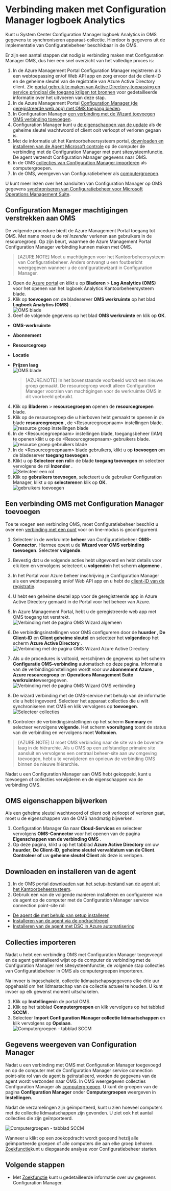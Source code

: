 <properties
    pageTitle="Verbinding maken met Configuration Manager logboek Analytics | Microsoft Azure"
    description="In dit artikel worden de stappen beschreven voor Configuration Manager verbinding met Analytics logboek en beginnen met het analyseren van gegevens."
    services="log-analytics"
    documentationCenter=""
    authors="bandersmsft"
    manager="jwhit"
    editor=""/>

<tags
    ms.service="log-analytics"
    ms.workload="na"
    ms.tgt_pltfrm="na"
    ms.devlang="na"
    ms.topic="article"
    ms.date="08/29/2016"
    ms.author="banders"/>

# <a name="connect-configuration-manager-to-log-analytics"></a>Verbinding maken met Configuration Manager logboek Analytics

Kunt u System Center Configuration Manager logboek Analytics in OMS gegevens te synchroniseren apparaat-collectie. Hierdoor is gegevens uit de implementatie van Configuratiebeheer beschikbaar in de OMS.

Er zijn een aantal stappen dat nodig is verbinding maken met Configuration Manager OMS, dus hier een snel overzicht van het volledige proces is:

1. In de Azure Management Portal Configuration Manager registreren als een webtoepassing en/of Web API app en zorg ervoor dat de client-ID en de geheime sleutel van de registratie van Azure Active Directory client. Zie [portal gebruik te maken van Active Directory-toepassing en service principal die toegang krijgen tot bronnen](../resource-group-create-service-principal-portal.md) voor gedetailleerde informatie over het uitvoeren van deze stap.
2. In de Azure Management Portal [Configuration Manager (de geregistreerde web app) met OMS toegang bieden](#provide-configuration-manager-with-permissions-to-oms).
3. In Configuration Manager [een verbinding met de Wizard toevoegen OMS verbinding toevoegen](#add-an-oms-connection-to-configuration-manager).
4. Configuration Manager kunt u [de eigenschappen van de update](#update-oms-connection-properties) als de geheime sleutel wachtwoord of client ooit verloopt of verloren gegaan is.
5. Met de informatie uit het Kantoorbeheersysteem portal, [downloaden en installeren van de Agent Microsoft controle](#download-and-install-the-agent) op de computer de verbinding met de Configuration Manager met punt sitesysteemfunctie. De agent verzendt Configuration Manager gegevens naar OMS.
6. In de OMS [collecties van Configuration Manager importeren](#import-collections) als computergroepen.
7. In de OMS, weergeven van Configuratiebeheer als [computergroepen](log-analytics-computer-groups.md).

U kunt meer lezen over het aansluiten van Configuration Manager op OMS gegevens [synchroniseren van Configuratiebeheer voor Microsoft Operations Management Suite](https://technet.microsoft.com/library/mt757374.aspx).



## <a name="provide-configuration-manager-with-permissions-to-oms"></a>Configuration Manager machtigingen verstrekken aan OMS

De volgende procedure biedt de Azure Management Portal toegang tot OMS. Met name moet u de *rol Inzender* verlenen aan gebruikers in de resourcegroep. Op zijn beurt, waarmee de Azure Management Portal Configuration Manager verbinding kunnen maken met OMS.

>[AZURE.NOTE] Moet u machtigingen voor het Kantoorbeheersysteem van Configuratiebeheer. Anders ontvangt u een foutbericht weergegeven wanneer u de configuratiewizard in Configuration Manager.


1. Open de [Azure portal](https://portal.azure.com/) en klikt u op **Bladeren** > **Log Analytics (OMS)** voor het openen van het logboek Analytics Kantoorbeheersysteem blade.  
2. Klik op **toevoegen** om de bladeserver **OMS werkruimte** op het blad **Logboek Analytics (OMS)** .  
  ![OMS blade](./media/log-analytics-sccm/sccm-azure01.png)
3. Geef de volgende gegevens op het blad **OMS werkruimte** en klik op **OK**.
  - **OMS-werkruimte**
  - **Abonnement**
  - **Resourcegroep**
  - **Locatie**
  - **Prijzen laag**  
    ![OMS blade](./media/log-analytics-sccm/sccm-azure02.png)  

    >[AZURE.NOTE] In het bovenstaande voorbeeld wordt een nieuwe groep gemaakt. De resourcegroep wordt alleen Configuration Manager voorzien van machtigingen voor de werkruimte OMS in dit voorbeeld gebruikt.

4. Klik op **Bladeren** > **resourcegroepen** openen de **resourcegroepen** blade.
5. Klik op de resourcegroep die u hierboven hebt gemaakt te openen in de blade **resourcegroepen** , de &lt;Resourcegroepnaam&gt; instellingen blade.  
  ![resource groep instellingen blade](./media/log-analytics-sccm/sccm-azure03.png)
6. In de &lt;Resourcegroepnaam&gt; instellingen blade, toegangsbeheer (IAM) te openen klikt u op de &lt;Resourcegroepnaam&gt; gebruikers blade.  
  ![resource groep gebruikers blade](./media/log-analytics-sccm/sccm-azure04.png)  
7. In de &lt;Resourcegroepnaam&gt; blade gebruikers, klikt u op **toevoegen** om de bladeserver **toegang toevoegen** .
8. Klikt u op **Selecteer een rol**in de blade **toegang toevoegen** en selecteer vervolgens de rol **Inzender** .  
  ![Selecteer een rol](./media/log-analytics-sccm/sccm-azure05.png)  
9. Klik op **gebruikers toevoegen**, selecteert u de gebruiker Configuration Manager, klikt u op **selecteren**en klik op **OK**.  
  ![gebruikers toevoegen](./media/log-analytics-sccm/sccm-azure06.png)  


## <a name="add-an-oms-connection-to-configuration-manager"></a>Een verbinding OMS met Configuration Manager toevoegen

Toe te voegen een verbinding OMS, moet Configuratiebeheer beschikt u over een [verbinding met een punt](https://technet.microsoft.com/library/mt627781.aspx) voor on line-modus is geconfigureerd.

1. Selecteer in de werkruimte **beheer** van Configuratiebeheer **OMS-Connector**. Hiermee opent u de **Wizard voor OMS verbinding toevoegen**. Selecteer **volgende**.

2. Bevestig dat u de volgende acties hebt uitgevoerd en hebt details voor elk item en vervolgens selecteert u **volgende**in het scherm **algemene** .
  1. In het Portal voor Azure beheer inschrijving je Configuration Manager als een webtoepassing en/of Web API app en u hebt de [client-ID van de registratie](../active-directory/active-directory-integrating-applications.md).
  2. U hebt een geheime sleutel app voor de geregistreerde app in Azure Active Directory gemaakt in de Portal voor het beheer van Azure.  
  3. In Azure Management Portal, hebt u de geregistreerde web app met OMS toegang tot verstrekt.  
  ![Verbinding met de pagina OMS Wizard algemeen](./media/log-analytics-sccm/sccm-console-general01.png)

3. De verbindingsinstellingen voor OMS configureren door de **huurder** , **De Client-ID** en **Client geheime sleutel** en selecteer het **volgende**op het scherm **Azure Active Directory** .  
  ![Verbinding met de pagina OMS Wizard Azure Active Directory](./media/log-analytics-sccm/sccm-wizard-tenant-filled03.png)

4. Als u de procedures is voltooid, verschijnen de gegevens op het scherm **Configuratie OMS-verbinding** automatisch op deze pagina. Informatie van de verbindingsinstellingen wordt voor uw **abonnement Azure** , **Azure resourcegroep** en **Operations Management Suite werkruimte**weergegeven.  
  ![Verbinding met de pagina OMS Wizard OMS verbinding](./media/log-analytics-sccm/sccm-wizard-configure04.png)

5. De wizard verbinding met de OMS-service met behulp van de informatie die u hebt ingevoerd. Selecteer het apparaat collecties die u wilt synchroniseren met OMS en klik vervolgens op **toevoegen**.  
  ![Selecteer collecties](./media/log-analytics-sccm/sccm-wizard-add-collections05.png)

6. Controleer de verbindingsinstellingen op het scherm **Summary** en selecteer vervolgens **volgende**. Het scherm **vooruitgang** toont de status van de verbinding en vervolgens moet **Voltooien**.

>[AZURE.NOTE] U moet OMS verbinding naar de site van de bovenste laag in de hiërarchie. Als u OMS op een zelfstandige primaire site aansluit en vervolgens een centraal beheer-site aan uw omgeving toevoegen, hebt u te verwijderen en opnieuw de verbinding OMS binnen de nieuwe hiërarchie.

Nadat u een Configuration Manager aan OMS hebt gekoppeld, kunt u toevoegen of collecties verwijderen en de eigenschappen van de verbinding OMS.

## <a name="update-oms-connection-properties"></a>OMS eigenschappen bijwerken

Als een geheime sleutel wachtwoord of client ooit verloopt of verloren gaat, moet u de eigenschappen van de OMS handmatig bijwerken.

1. Configuration Manager Ga naar **Cloud-Services** en selecteer vervolgens **OMS-Connector** voor het openen van de pagina **Eigenschappen van de verbinding OMS** .
2. Op deze pagina, klikt u op het tabblad **Azure Active Directory** om uw **huurder**, **De Client-ID**, **geheime sleutel vervaldatum van de Client**. **Controleer of** uw **geheime sleutel Client** als deze is verlopen.


## <a name="download-and-install-the-agent"></a>Downloaden en installeren van de agent

1. In de OMS portal [downloaden van het setup-bestand van de agent uit het Kantoorbeheersysteem](log-analytics-windows-agents.md#download-the-agent-setup-file-from-oms).
2. Gebruik een van de volgende manieren installeren en configureren van de agent op de computer met de Configuration Manager service connection point-site rol:
  - [De agent die met behulp van setup installeren](log-analytics-windows-agents.md#install-the-agent-using-setup)
  - [Installeren van de agent via de opdrachtregel](log-analytics-windows-agents.md#install-the-agent-using-the-command-line)
  - [Installeren van de agent met DSC in Azure automatisering](log-analytics-windows-agents.md#install-the-agent-using-dsc-in-azure-automation)


## <a name="import-collections"></a>Collecties importeren

Nadat u hebt een verbinding OMS met Configuration Manager toegevoegd en de agent geïnstalleerd wijst op de computer de verbinding met de Configuration Manager met sitesysteemfunctie, de volgende stap collecties van Configuratiebeheer in OMS als computergroepen importeren.

Na invoer is ingeschakeld, collectie lidmaatschapsgegevens elke drie uur opgehaald om het lidmaatschap van de collectie actueel te houden. U kunt invoer op elk gewenst moment uitschakelen.

1. Klik op **Instellingen**in de portal OMS.
2. Klik op het tabblad **Computergroepen** en klik vervolgens op het tabblad **SCCM** .
3. Selecteer **Import Configuration Manager collectie lidmaatschappen** en klik vervolgens op **Opslaan**.  
  ![Computergroepen - tabblad SCCM](./media/log-analytics-sccm/sccm-computer-groups01.png)

## <a name="view-data-from-configuration-manager"></a>Gegevens weergeven van Configuration Manager

Nadat u een verbinding met OMS met Configuration Manager toegevoegd en op de computer met de Configuration Manager service connection point-site rol van de agent is geïnstalleerd, worden de gegevens van de agent wordt verzonden naar OMS. In OMS weergegeven collecties Configuration Manager als [computergroepen](log-analytics-computer-groups.md). U kunt de groepen van de pagina **Configuration Manager** onder **Computergroepen** weergeven in **Instellingen**.

Nadat de verzamelingen zijn geïmporteerd, kunt u zien hoeveel computers met de collectie lidmaatschappen zijn gevonden. U ziet ook het aantal collecties die zijn geïmporteerd.

![Computergroepen - tabblad SCCM](./media/log-analytics-sccm/sccm-computer-groups02.png)

Wanneer u klikt op een zoekopdracht wordt geopend hetzij alle geïmporteerde groepen of alle computers die aan elke groep behoren. [Zoekfunctie](log-analytics-log-searches.md)kunt u diepgaande analyse voor Configuratiebeheer starten.

## <a name="next-steps"></a>Volgende stappen

- Met [Zoekfunctie](log-analytics-log-searches.md) kunt u gedetailleerde informatie over uw gegevens Configuration Manager.
